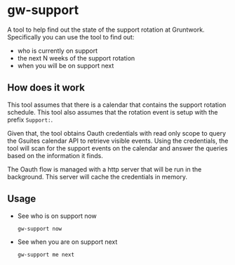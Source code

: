 # gw-support

A tool to help find out the state of the support rotation at Gruntwork. Specifically you can use the tool to find out:

- who is currently on support
- the next N weeks of the support rotation
- when you will be on support next


## How does it work

This tool assumes that there is a calendar that contains the support rotation schedule. This tool also assumes that the
rotation event is setup with the prefix `Support:`.

Given that, the tool obtains Oauth credentials with read only scope to query the Gsuites calendar API to retrieve
visible events. Using the credentials, the tool will scan for the support events on the calendar and answer the queries
based on the information it finds.

The Oauth flow is managed with a http server that will be run in the background. This server will cache the credentials
in memory.


## Usage

- See who is on support now
    ```
    gw-support now
    ```

- See when you are on support next
    ```
    gw-support me next
    ```
